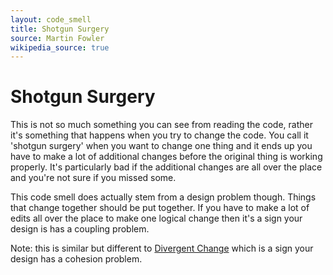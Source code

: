 ```yaml
---
layout: code_smell
title: Shotgun Surgery
source: Martin Fowler
wikipedia_source: true
---
```


# Shotgun Surgery
This is not so much something you can see from reading the code, rather it's something that happens when you try to change the code. You call it 'shotgun surgery' when you want to change one thing and it ends up you have to make a lot of additional changes before the original thing is working properly. It's particularly bad if the additional changes are all over the place and you're not sure if you missed some.

This code smell does actually stem from a design problem though. Things that change together should be put together. If you have to make a lot of edits all over the place to make one logical change then it's a sign your design is has a coupling problem.

Note: this is similar but different to [Divergent Change](divergent_change.html) which is a sign your design has a cohesion problem.